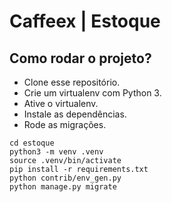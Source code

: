 # Caffeex | Estoque

## Como rodar o projeto?

* Clone esse repositório.
* Crie um virtualenv com Python 3.
* Ative o virtualenv.
* Instale as dependências.
* Rode as migrações.

```
cd estoque
python3 -m venv .venv
source .venv/bin/activate
pip install -r requirements.txt
python contrib/env_gen.py
python manage.py migrate
```


